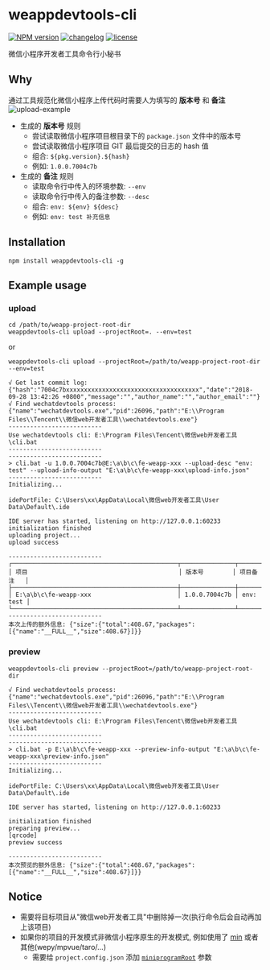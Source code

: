 # weappdevtools-cli

[![NPM version][npm-image]][npm-url] [![changelog][changelog-image]][changelog-url] [![license][license-image]][license-url]

[npm-image]: https://img.shields.io/npm/v/weappdevtools-cli.svg?style=flat-square
[npm-url]: https://npmjs.org/package/weappdevtools-cli
[license-image]: https://img.shields.io/badge/License-MIT-blue.svg?style=flat-square
[license-url]: https://github.com/ufologist/weappdevtools-cli/blob/master/LICENSE
[changelog-image]: https://img.shields.io/badge/CHANGE-LOG-blue.svg?style=flat-square
[changelog-url]: https://github.com/ufologist/weappdevtools-cli/blob/master/CHANGELOG.md

微信小程序开发者工具命令行小秘书

## Why

通过工具规范化微信小程序上传代码时需要人为填写的 **版本号** 和 **备注**
![upload-example](https://raw.githubusercontent.com/ufologist/weappdevtools-cli/master/upload-example.png)

* 生成的 **版本号** 规则
  * 尝试读取微信小程序项目根目录下的 `package.json` 文件中的版本号
  * 尝试读取微信小程序项目 GIT 最后提交的日志的 hash 值
  * 组合: `${pkg.version}.${hash}`
  * 例如: `1.0.0.7004c7b`
* 生成的 **备注** 规则
  * 读取命令行中传入的环境参数: `--env`
  * 读取命令行中传入的备注参数: `--desc`
  * 组合: `env: ${env} ${desc}`
  * 例如: `env: test 补充信息`

## Installation

```
npm install weappdevtools-cli -g
```

## Example usage

### upload

```
cd /path/to/weapp-project-root-dir
weappdevtools-cli upload --projectRoot=. --env=test
```

or

```
weappdevtools-cli upload --projectRoot=/path/to/weapp-project-root-dir --env=test
```

```
√ Get last commit log: {"hash":"7004c7bxxxxxxxxxxxxxxxxxxxxxxxxxxxxxxxxxxxxx","date":"2018-09-28 13:42:26 +0800","message":"","author_name":"","author_email":""}
√ Find wechatdevtools process: {"name":"wechatdevtools.exe","pid":26096,"path":"E:\\Program Files\\Tencent\\微信web开发者工具\\wechatdevtools.exe"}
--------------------------
Use wechatdevtools cli: E:\Program Files\Tencent\微信web开发者工具\cli.bat
--------------------------
--------------------------
> cli.bat -u 1.0.0.7004c7b@E:\a\b\c\fe-weapp-xxx --upload-desc "env: test" --upload-info-output "E:\a\b\c\fe-weapp-xxx\upload-info.json"
--------------------------
Initializing...

idePortFile: C:\Users\xx\AppData\Local\微信web开发者工具\User Data\Default\.ide

IDE server has started, listening on http://127.0.0.1:60233
initialization finished
uploading project...
upload success

--------------------------
┌──────────────────────────────────────────────┬───────────────┬───────────┐
│ 项目                                          │ 版本号        │ 项目备注   │
├──────────────────────────────────────────────┼───────────────┼───────────┤
│ E:\a\b\c\fe-weapp-xxx                        │ 1.0.0.7004c7b │ env: test │
└──────────────────────────────────────────────┴───────────────┴───────────┘
--------------------------
本次上传的额外信息: {"size":{"total":408.67,"packages":[{"name":"__FULL__","size":408.67}]}}
```

### preview

```
weappdevtools-cli preview --projectRoot=/path/to/weapp-project-root-dir
```

```
√ Find wechatdevtools process: {"name":"wechatdevtools.exe","pid":26096,"path":"E:\\Program Files\\Tencent\\微信web开发者工具\\wechatdevtools.exe"}
--------------------------
Use wechatdevtools cli: E:\Program Files\Tencent\微信web开发者工具\cli.bat
--------------------------
--------------------------
> cli.bat -p E:\a\b\c\fe-weapp-xxx --preview-info-output "E:\a\b\c\fe-weapp-xxx\preview-info.json"
--------------------------
Initializing...

idePortFile: C:\Users\xx\AppData\Local\微信web开发者工具\User Data\Default\.ide

IDE server has started, listening on http://127.0.0.1:60233

initialization finished
preparing preview...
[qrcode]
preview success

--------------------------
本次预览的额外信息: {"size":{"total":408.67,"packages":[{"name":"__FULL__","size":408.67}]}}
```

## Notice

* 需要将目标项目从"微信web开发者工具"中删除掉一次(执行命令后会自动再加上该项目)
* 如果你的项目的开发模式非微信小程序原生的开发模式, 例如使用了 [min](https://github.com/meili/min-cli) 或者其他(wepy/mpvue/taro/...)
  * 需要给 `project.config.json` 添加 [`miniprogramRoot`](https://developers.weixin.qq.com/miniprogram/dev/devtools/projectconfig.html) 参数